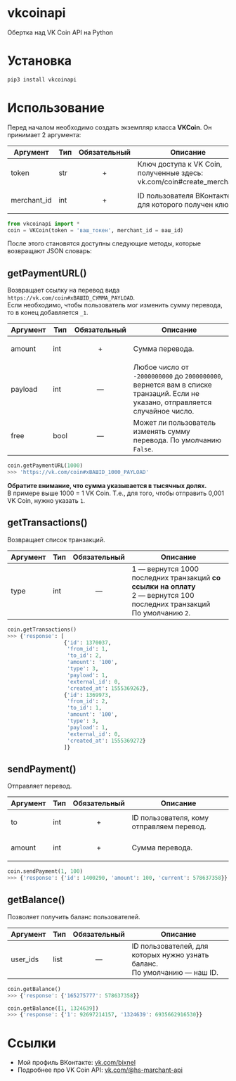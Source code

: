 # vkcoinapi
Обертка над VK Coin API на Python
# Установка
```python
pip3 install vkcoinapi
```
# Использование
Перед началом необходимо создать экземпляр класса **VKCoin**.
Он принимает 2 аргумента:

|Аргумент|Тип|Обязательный|Описание|
|-|-|-|-|
|token|str|<p align="center">+</p>|Ключ доступа к VK Coin, полученные здесь: vk.com/coin#create_merchant|
|merchant_id|int|<p align="center">+</p>|ID пользователя ВКонтакте, для которого получен ключ|
```python
from vkcoinapi import *
coin = VKCoin(token = 'ваш_токен', merchant_id = ваш_id)
```
После этого становятся доступны следующие методы, которые возвращают JSON словарь:
## getPaymentURL()
Возвращает ссылку на перевод вида `https://vk.com/coin#xВАШID_СУММА_PAYLOAD`.\
Если необходимо, чтобы пользователь мог изменить сумму перевода, то в конец добавляется `_1`.

|Аргумент|Тип|Обязательный|Описание|
|-|-|-|-|
|amount|int|<p align="center">+</p>|Сумма перевода.|
|payload|int|<p align="center">—</p>|Любое число от `-2000000000` до `2000000000`, вернется вам в списке транзаций. Если не указано, отправляется случайное число.|
|free|bool|<p align="center">—</p>|Может ли пользователь изменять сумму перевода. По умолчанию `False`.
```python
coin.getPaymentURL(1000)
>>> 'https://vk.com/coin#xВАШID_1000_PAYLOAD'
```
**Обратите внимание, что сумма указывается в тысячных долях.**\
В примере выше 1000 = 1 VK Coin.
Т.е., для того, чтобы отправить 0,001 VK Coin, нужно указать `1`.


## getTransactions()
Возвращает список транзакций.

|Аргумент|Тип|Обязательный|Описание|
|-|-|-|-|
|type|int|<p align="center">—</p>|1 — вернутся 1000 последних транзакций **со ссылки на оплату**<br>2 — вернутся 100 последних транзакций<br>По умолчанию `2`.|
```python
coin.getTransactions()
>>> {'response': [
                  {'id': 1370037,
                   'from_id': 1,
                   'to_id': 2,
                   'amount': '100',
                   'type': 3,
                   'payload': 1,
                   'external_id': 0,
                   'created_at': 1555369262},
                  {'id': 1369973,
                   'from_id': 2,
                   'to_id': 1,
                   'amount': '100',
                   'type': 3,
                   'payload': 1,
                   'external_id': 0,
                   'created_at': 1555369272}
                  ]}
```
## sendPayment()
Отправляет перевод.

|Аргумент|Тип|Обязательный|Описание|
|-|-|-|-|
|to|int|<p align="center">+</p>|ID пользователя, кому отправляем перевод.|
|amount|int|<p align="center">+</p>|Сумма перевода.|
```python
coin.sendPayment(1, 100)
>>> {'response': {'id': 1400290, 'amount': 100, 'current': 578637358}}
```
## getBalance()
Позволяет получить баланс пользователей.

|Аргумент|Тип|Обязательный|Описание|
|-|-|-|-|
|user_ids|list|<p align="center">—</p>|ID пользователей, для которых нужно узнать баланс.<br>По умолчанию — наш ID.|
```python
coin.getBalance()
>>> {'response': {'165275777': 578637358}}

coin.getBalance([1, 1324639])
>>> {'response': {'1': 92697214157, '1324639': 6935662916530}}
```
# Ссылки
* Мой профиль ВКонтакте: [vk.com/bixnel](https://vk.com/bixnel)
* Подробнее про VK Coin API: [vk.com/@hs-marchant-api](https://vk.com/@hs-marchant-api)
